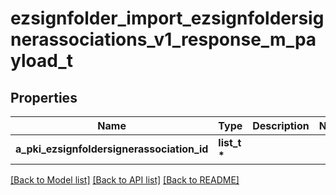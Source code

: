 # ezsignfolder_import_ezsignfoldersignerassociations_v1_response_m_payload_t

## Properties
Name | Type | Description | Notes
------------ | ------------- | ------------- | -------------
**a_pki_ezsignfoldersignerassociation_id** | **list_t \*** |  | 

[[Back to Model list]](../README.md#documentation-for-models) [[Back to API list]](../README.md#documentation-for-api-endpoints) [[Back to README]](../README.md)


